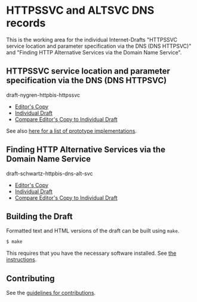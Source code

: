 #  HTTPSSVC and ALTSVC DNS records

This is the working area for the individual Internet-Drafts "HTTPSSVC service location and parameter specification via the DNS (DNS HTTPSVC)" and "Finding HTTP Alternative Services via the Domain Name Service".

## HTTPSSVC service location and parameter specification via the DNS (DNS HTTPSVC)

draft-nygren-httpbis-httpssvc

* [Editor's Copy](https://MikeBishop.github.io/dns-alt-svc/#go.draft-nygren-httpbis-httpssvc-latest.html)
* [Individual Draft](https://tools.ietf.org/html/draft-nygren-httpbis-httpssvc-latest)
* [Compare Editor's Copy to Individual Draft](https://MikeBishop.github.io/dns-alt-svc/#go.draft-nygren-httpbis-httpssvc-latest.diff)

See also [here for a list of prototype implementations](httpssvc-implementations.md).

## Finding HTTP Alternative Services via the Domain Name Service

draft-schwartz-httpbis-dns-alt-svc

* [Editor's Copy](https://MikeBishop.github.io/dns-alt-svc/#go.draft-schwartz-httpbis-dns-alt-svc-latest.html)
* [Individual Draft](https://tools.ietf.org/html/draft-schwartz-httpbis-dns-alt-svc-latest)
* [Compare Editor's Copy to Individual Draft](https://MikeBishop.github.io/dns-alt-svc/#go.draft-schwartz-httpbis-dns-alt-svc-latest.diff)

## Building the Draft

Formatted text and HTML versions of the draft can be built using `make`.

```sh
$ make
```

This requires that you have the necessary software installed.  See
[the instructions](https://github.com/martinthomson/i-d-template/blob/master/doc/SETUP.md).


## Contributing

See the
[guidelines for contributions](https://github.com/MikeBishop/dns-alt-svc/blob/master/CONTRIBUTING.md).
